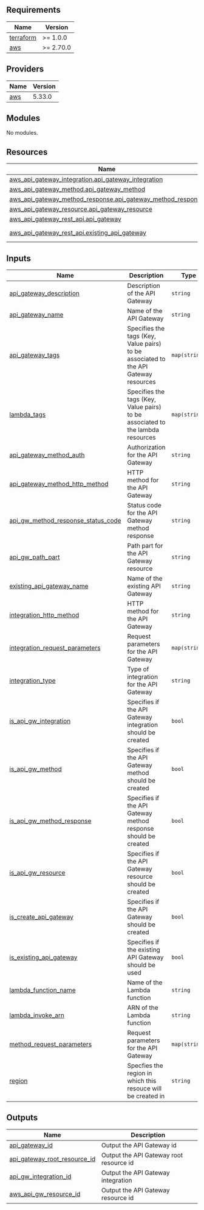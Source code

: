 ## Requirements

| Name | Version |
|------|---------|
| <a name="requirement_terraform"></a> [terraform](#requirement\_terraform) | >= 1.0.0 |
| <a name="requirement_aws"></a> [aws](#requirement\_aws) | >= 2.70.0 |

## Providers

| Name | Version |
|------|---------|
| <a name="provider_aws"></a> [aws](#provider\_aws) | 5.33.0 |

## Modules

No modules.

## Resources

| Name | Type |
|------|------|
| [aws_api_gateway_integration.api_gateway_integration](https://registry.terraform.io/providers/hashicorp/aws/latest/docs/resources/api_gateway_integration) | resource |
| [aws_api_gateway_method.api_gateway_method](https://registry.terraform.io/providers/hashicorp/aws/latest/docs/resources/api_gateway_method) | resource |
| [aws_api_gateway_method_response.api_gateway_method_response](https://registry.terraform.io/providers/hashicorp/aws/latest/docs/resources/api_gateway_method_response) | resource |
| [aws_api_gateway_resource.api_gateway_resource](https://registry.terraform.io/providers/hashicorp/aws/latest/docs/resources/api_gateway_resource) | resource |
| [aws_api_gateway_rest_api.api_gateway](https://registry.terraform.io/providers/hashicorp/aws/latest/docs/resources/api_gateway_rest_api) | resource |
| [aws_api_gateway_rest_api.existing_api_gateway](https://registry.terraform.io/providers/hashicorp/aws/latest/docs/data-sources/api_gateway_rest_api) | data source |

## Inputs

| Name | Description | Type | Default | Required |
|------|-------------|------|---------|:--------:|
| <a name="input_api_gateway_description"></a> [api\_gateway\_description](#input\_api\_gateway\_description) | Description of the API Gateway | `string` | n/a | yes |
| <a name="input_api_gateway_name"></a> [api\_gateway\_name](#input\_api\_gateway\_name) | Name of the API Gateway | `string` | n/a | yes |
| <a name="input_api_gateway_tags"></a> [api\_gateway\_tags](#input\_api\_gateway\_tags) | Specifies the tags (Key, Value pairs) to be associated to the API Gateway resources | `map(string)` | n/a | yes |
| <a name="input_lambda_tags"></a> [lambda\_tags](#input\_lambda\_tags) | Specifies the tags (Key, Value pairs) to be associated to the lambda resources | `map(string)` | n/a | yes |
| <a name="input_api_gateway_method_auth"></a> [api\_gateway\_method\_auth](#input\_api\_gateway\_method\_auth) | Authorization for the API Gateway | `string` | `"NONE"` | no |
| <a name="input_api_gateway_method_http_method"></a> [api\_gateway\_method\_http\_method](#input\_api\_gateway\_method\_http\_method) | HTTP method for the API Gateway | `string` | `"ANY"` | no |
| <a name="input_api_gw_method_response_status_code"></a> [api\_gw\_method\_response\_status\_code](#input\_api\_gw\_method\_response\_status\_code) | Status code for the API Gateway method response | `string` | `"200"` | no |
| <a name="input_api_gw_path_part"></a> [api\_gw\_path\_part](#input\_api\_gw\_path\_part) | Path part for the API Gateway resource | `string` | `null` | no |
| <a name="input_existing_api_gateway_name"></a> [existing\_api\_gateway\_name](#input\_existing\_api\_gateway\_name) | Name of the existing API Gateway | `string` | `null` | no |
| <a name="input_integration_http_method"></a> [integration\_http\_method](#input\_integration\_http\_method) | HTTP method for the API Gateway | `string` | `"ANY"` | no |
| <a name="input_integration_request_parameters"></a> [integration\_request\_parameters](#input\_integration\_request\_parameters) | Request parameters for the API Gateway | `map(string)` | `null` | no |
| <a name="input_integration_type"></a> [integration\_type](#input\_integration\_type) | Type of integration for the API Gateway | `string` | `"AWS_PROXY"` | no |
| <a name="input_is_api_gw_integration"></a> [is\_api\_gw\_integration](#input\_is\_api\_gw\_integration) | Specifies if the API Gateway integration should be created | `bool` | `false` | no |
| <a name="input_is_api_gw_method"></a> [is\_api\_gw\_method](#input\_is\_api\_gw\_method) | Specifies if the API Gateway method should be created | `bool` | `false` | no |
| <a name="input_is_api_gw_method_response"></a> [is\_api\_gw\_method\_response](#input\_is\_api\_gw\_method\_response) | Specifies if the API Gateway method response should be created | `bool` | `false` | no |
| <a name="input_is_api_gw_resource"></a> [is\_api\_gw\_resource](#input\_is\_api\_gw\_resource) | Specifies if the API Gateway resource should be created | `bool` | `false` | no |
| <a name="input_is_create_api_gateway"></a> [is\_create\_api\_gateway](#input\_is\_create\_api\_gateway) | Specifies if the API Gateway should be created | `bool` | `true` | no |
| <a name="input_is_existing_api_gateway"></a> [is\_existing\_api\_gateway](#input\_is\_existing\_api\_gateway) | Specifies if the existing API Gateway should be used | `bool` | `false` | no |
| <a name="input_lambda_function_name"></a> [lambda\_function\_name](#input\_lambda\_function\_name) | Name of the Lambda function | `string` | `null` | no |
| <a name="input_lambda_invoke_arn"></a> [lambda\_invoke\_arn](#input\_lambda\_invoke\_arn) | ARN of the Lambda function | `string` | `null` | no |
| <a name="input_method_request_parameters"></a> [method\_request\_parameters](#input\_method\_request\_parameters) | Request parameters for the API Gateway | `map(string)` | `null` | no |
| <a name="input_region"></a> [region](#input\_region) | Specfies the region in which this resouce will be created in | `string` | `"af-south-1"` | no |

## Outputs

| Name | Description |
|------|-------------|
| <a name="output_api_gateway_id"></a> [api\_gateway\_id](#output\_api\_gateway\_id) | Output the API Gateway id |
| <a name="output_api_gateway_root_resource_id"></a> [api\_gateway\_root\_resource\_id](#output\_api\_gateway\_root\_resource\_id) | Output the API Gateway root resource id |
| <a name="output_api_gw_integration_id"></a> [api\_gw\_integration\_id](#output\_api\_gw\_integration\_id) | Output the API Gateway integration |
| <a name="output_aws_api_gw_resource_id"></a> [aws\_api\_gw\_resource\_id](#output\_aws\_api\_gw\_resource\_id) | Output the API Gateway resource id |
